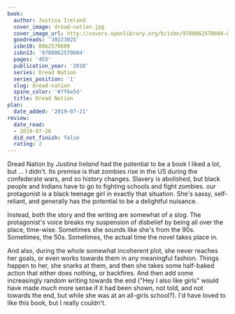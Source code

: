 ```yaml
---
book:
  author: Justina Ireland
  cover_image: dread-nation.jpg
  cover_image_url: http://covers.openlibrary.org/b/isbn/9780062570604-L.jpg
  goodreads: '30223025'
  isbn10: 0062570609
  isbn13: '9780062570604'
  pages: '455'
  publication_year: '2018'
  series: Dread Nation
  series_position: '1'
  slug: dread-nation
  spine_color: '#7f6e5d'
  title: Dread Nation
plan:
  date_added: '2019-07-21'
review:
  date_read:
  - 2019-07-26
  did_not_finish: false
  rating: 2
---
```


Dread Nation by *Justina Ireland* had the potential to be a book I liked a lot, but … I didn't. Its premise is that zombies rise in the US during the confederate wars, and so history changes. Slavery is abolished, but black people and Indians have to go to fighting schools and fight zombies. our protagonist is a black teenage girl in exactly that situation. She's sassy, self-reliant, and generally has the potential to be a delightful nuisance.

Instead, both the story and the writing are somewhat of a slog. The protagonist's voice breaks my suspension of disbelief by being all over the place, time-wise. Sometimes she sounds like she's from the 90s. Sometimes, the 50s. Sometimes, the actual time the novel takes place in.

And also, during the whole somewhat incoherent plot, she never reaches her goals, or even works towards them in any meaningful fashion. Things happen to her, she snarks at them, and then she takes some half-baked action that either does nothing, or backfires. And then add some increasingly random writing towards the end ("Hey I also like girls" would have made *much* more sense if it had been shown, not told, and not towards the end, but while she was at an all-girls school?). I'd have loved to like this book, but I really couldn't.
